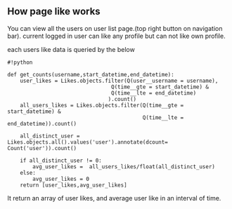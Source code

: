 ## How page like works

You can view all the users on user list page.(top right button on navigation bar).
current logged in user can like any profile but can not like own profile.

each users like data is queried by the below
```
#!python

def get_counts(username,start_datetime,end_datetime):
    user_likes = Likes.objects.filter(Q(user__username = username),
                                 Q(time__gte = start_datetime) &
                                 Q(time__lte = end_datetime)
                                ).count()
    all_users_likes = Likes.objects.filter(Q(time__gte = start_datetime) &
                                           Q(time__lte = end_datetime)).count()

    all_distinct_user = Likes.objects.all().values('user').annotate(dcount= Count('user')).count()

    if all_distinct_user != 0:
        avg_user_likes =  all_users_likes/float(all_distinct_user)
    else:
        avg_user_likes = 0
    return [user_likes,avg_user_likes]

```

It return an array of user likes, and average user like in an interval of time.
